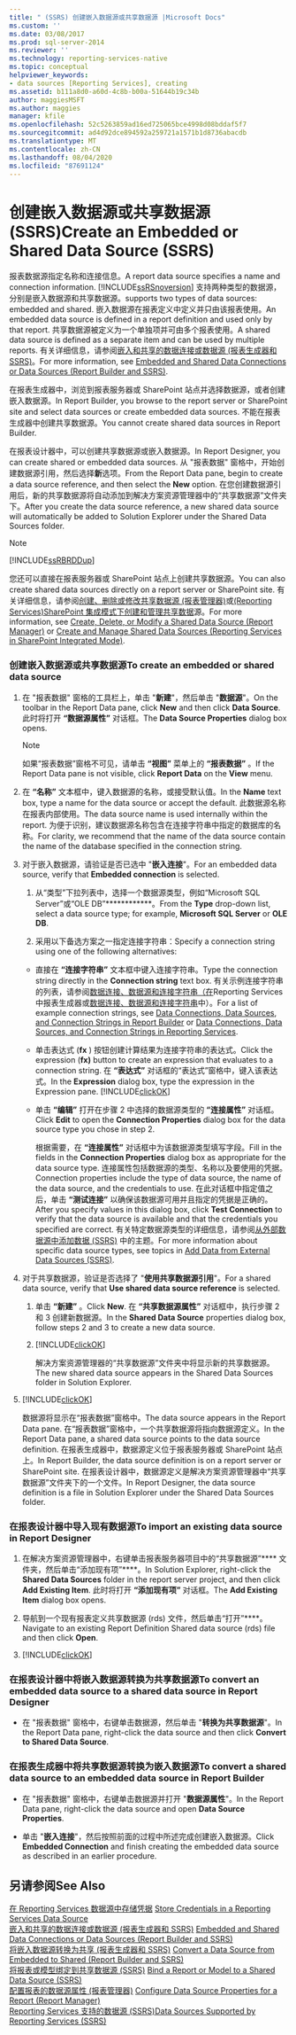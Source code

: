 ```yaml
---
title: " (SSRS) 创建嵌入数据源或共享数据源 |Microsoft Docs"
ms.custom: ''
ms.date: 03/08/2017
ms.prod: sql-server-2014
ms.reviewer: ''
ms.technology: reporting-services-native
ms.topic: conceptual
helpviewer_keywords:
- data sources [Reporting Services], creating
ms.assetid: b111a8d0-a60d-4c8b-b00a-51644b19c34b
author: maggiesMSFT
ms.author: maggies
manager: kfile
ms.openlocfilehash: 52c5263859ad16ed725065bce4998d08bddaf5f7
ms.sourcegitcommit: ad4d92dce894592a259721a1571b1d8736abacdb
ms.translationtype: MT
ms.contentlocale: zh-CN
ms.lasthandoff: 08/04/2020
ms.locfileid: "87691124"
---
```

# <a name="create-an-embedded-or-shared-data-source-ssrs"></a><span data-ttu-id="a0068-102">创建嵌入数据源或共享数据源 (SSRS)</span><span class="sxs-lookup"><span data-stu-id="a0068-102">Create an Embedded or Shared Data Source (SSRS)</span></span>
  <span data-ttu-id="a0068-103">报表数据源指定名称和连接信息。</span><span class="sxs-lookup"><span data-stu-id="a0068-103">A report data source specifies a name and connection information.</span></span> [!INCLUDE[ssRSnoversion](../includes/ssrsnoversion-md.md)] <span data-ttu-id="a0068-104">支持两种类型的数据源，分别是嵌入数据源和共享数据源。</span><span class="sxs-lookup"><span data-stu-id="a0068-104">supports two types of data sources: embedded and shared.</span></span> <span data-ttu-id="a0068-105">嵌入数据源在报表定义中定义并只由该报表使用。</span><span class="sxs-lookup"><span data-stu-id="a0068-105">An embedded data source is defined in a report definition and used only by that report.</span></span> <span data-ttu-id="a0068-106">共享数据源被定义为一个单独项并可由多个报表使用。</span><span class="sxs-lookup"><span data-stu-id="a0068-106">A shared data source is defined as a separate item and can be used by multiple reports.</span></span> <span data-ttu-id="a0068-107">有关详细信息，请参阅[嵌入和共享的数据连接或数据源 &#40;报表生成器和 SSRS&#41;](../../2014/reporting-services/embedded-and-shared-data-connections-or-data-sources-report-builder-and-ssrs.md)。</span><span class="sxs-lookup"><span data-stu-id="a0068-107">For more information, see [Embedded and Shared Data Connections or Data Sources &#40;Report Builder and SSRS&#41;](../../2014/reporting-services/embedded-and-shared-data-connections-or-data-sources-report-builder-and-ssrs.md).</span></span>  
  
 <span data-ttu-id="a0068-108">在报表生成器中，浏览到报表服务器或 SharePoint 站点并选择数据源，或者创建嵌入数据源。</span><span class="sxs-lookup"><span data-stu-id="a0068-108">In Report Builder, you browse to the report server or SharePoint site and select data sources or create embedded data sources.</span></span> <span data-ttu-id="a0068-109">不能在报表生成器中创建共享数据源。</span><span class="sxs-lookup"><span data-stu-id="a0068-109">You cannot create shared data sources in Report Builder.</span></span>  
  
 <span data-ttu-id="a0068-110">在报表设计器中，可以创建共享数据源或嵌入数据源。</span><span class="sxs-lookup"><span data-stu-id="a0068-110">In Report Designer, you can create shared or embedded data sources.</span></span> <span data-ttu-id="a0068-111">从 "报表数据" 窗格中，开始创建数据源引用，然后选择**新**选项。</span><span class="sxs-lookup"><span data-stu-id="a0068-111">From the Report Data pane, begin to create a data source reference, and then select the **New** option.</span></span> <span data-ttu-id="a0068-112">在您创建数据源引用后，新的共享数据源将自动添加到解决方案资源管理器中的“共享数据源”文件夹下。</span><span class="sxs-lookup"><span data-stu-id="a0068-112">After you create the data source reference, a new shared data source will automatically be added to Solution Explorer under the Shared Data Sources folder.</span></span>  
  
> [!NOTE]  
>  [!INCLUDE[ssRBRDDup](../includes/ssrbrddup-md.md)]  
  
 <span data-ttu-id="a0068-113">您还可以直接在报表服务器或 SharePoint 站点上创建共享数据源。</span><span class="sxs-lookup"><span data-stu-id="a0068-113">You can also create shared data sources directly on a report server or SharePoint site.</span></span> <span data-ttu-id="a0068-114">有关详细信息，请参阅[创建、删除或修改共享数据源 &#40;报表管理器&#41;](../../2014/reporting-services/create-delete-or-modify-a-shared-data-source-report-manager.md)或[&#40;Reporting Services&#41;SharePoint 集成模式下创建和管理共享数据](../../2014/reporting-services/create-manage-shared-data-sources-reporting-services-sharepoint-integrated-mode.md)源。</span><span class="sxs-lookup"><span data-stu-id="a0068-114">For more information, see [Create, Delete, or Modify a Shared Data Source &#40;Report Manager&#41;](../../2014/reporting-services/create-delete-or-modify-a-shared-data-source-report-manager.md) or [Create and Manage Shared Data Sources &#40;Reporting Services in SharePoint Integrated Mode&#41;](../../2014/reporting-services/create-manage-shared-data-sources-reporting-services-sharepoint-integrated-mode.md).</span></span>  
  
### <a name="to-create-an-embedded-or-shared-data-source"></a><span data-ttu-id="a0068-115">创建嵌入数据源或共享数据源</span><span class="sxs-lookup"><span data-stu-id="a0068-115">To create an embedded or shared data source</span></span>  
  
1.  <span data-ttu-id="a0068-116">在 "报表数据" 窗格的工具栏上，单击 "**新建**"，然后单击 "**数据源**"。</span><span class="sxs-lookup"><span data-stu-id="a0068-116">On the toolbar in the Report Data pane, click **New** and then click **Data Source**.</span></span> <span data-ttu-id="a0068-117">此时将打开 **“数据源属性”** 对话框。</span><span class="sxs-lookup"><span data-stu-id="a0068-117">The **Data Source Properties** dialog box opens.</span></span>  
  
    > [!NOTE]  
    >  <span data-ttu-id="a0068-118"> 如果“报表数据”窗格不可见，请单击 **“视图”** 菜单上的 **“报表数据”** 。</span><span class="sxs-lookup"><span data-stu-id="a0068-118">If the Report Data pane is not visible, click **Report Data** on the **View** menu.</span></span>  
  
2.  <span data-ttu-id="a0068-119">在 **“名称”** 文本框中，键入数据源的名称，或接受默认值。</span><span class="sxs-lookup"><span data-stu-id="a0068-119">In the **Name** text box, type a name for the data source or accept the default.</span></span> <span data-ttu-id="a0068-120">此数据源名称在报表内部使用。</span><span class="sxs-lookup"><span data-stu-id="a0068-120">The data source name is used internally within the report.</span></span> <span data-ttu-id="a0068-121">为便于识别，建议数据源名称包含在连接字符串中指定的数据库的名称。</span><span class="sxs-lookup"><span data-stu-id="a0068-121">For clarity, we recommend that the name of the data source contain the name of the database specified in the connection string.</span></span>  
  
3.  <span data-ttu-id="a0068-122">对于嵌入数据源，请验证是否已选中 "**嵌入连接**"。</span><span class="sxs-lookup"><span data-stu-id="a0068-122">For an embedded data source, verify that **Embedded connection** is selected.</span></span>  
  
    1.  <span data-ttu-id="a0068-123">从“类型”下拉列表中，选择一个数据源类型，例如“Microsoft SQL Server”或“OLE DB”\*\*\*\*\*\*\*\*\*\*\*\*。</span><span class="sxs-lookup"><span data-stu-id="a0068-123">From the **Type** drop-down list, select a data source type; for example, **Microsoft SQL Server** or **OLE DB**.</span></span>  
  
    2.  <span data-ttu-id="a0068-124">采用以下备选方案之一指定连接字符串：</span><span class="sxs-lookup"><span data-stu-id="a0068-124">Specify a connection string using one of the following alternatives:</span></span>  
  
    -   <span data-ttu-id="a0068-125">直接在 **“连接字符串”** 文本框中键入连接字符串。</span><span class="sxs-lookup"><span data-stu-id="a0068-125">Type the connection string directly in the **Connection string** text box.</span></span> <span data-ttu-id="a0068-126">有关示例连接字符串的列表，请参阅[数据连接、数据源和连接字符串（在](../../2014/reporting-services/data-connections-data-sources-and-connection-strings-in-report-builder.md)Reporting Services 中报表生成器或[数据连接、数据源和连接字符串](../../2014/reporting-services/data-connections-data-sources-and-connection-strings-in-reporting-services.md)中）。</span><span class="sxs-lookup"><span data-stu-id="a0068-126">For a list of example connection strings, see [Data Connections, Data Sources, and Connection Strings in Report Builder](../../2014/reporting-services/data-connections-data-sources-and-connection-strings-in-report-builder.md) or [Data Connections, Data Sources, and Connection Strings in Reporting Services](../../2014/reporting-services/data-connections-data-sources-and-connection-strings-in-reporting-services.md).</span></span>  
  
    -   <span data-ttu-id="a0068-127">单击表达式 (**fx** ) 按钮创建计算结果为连接字符串的表达式。</span><span class="sxs-lookup"><span data-stu-id="a0068-127">Click the expression (**fx)** button to create an expression that evaluates to a connection string.</span></span> <span data-ttu-id="a0068-128">在 **“表达式”** 对话框的“表达式”窗格中，键入该表达式。</span><span class="sxs-lookup"><span data-stu-id="a0068-128">In the **Expression** dialog box, type the expression in the Expression pane.</span></span> [!INCLUDE[clickOK](../includes/clickok-md.md)]  
  
    -   <span data-ttu-id="a0068-129">单击 **“编辑”** 打开在步骤 2 中选择的数据源类型的 **“连接属性”** 对话框。</span><span class="sxs-lookup"><span data-stu-id="a0068-129">Click **Edit** to open the **Connection Properties** dialog box for the data source type you chose in step 2.</span></span>  
  
         <span data-ttu-id="a0068-130">根据需要，在 **“连接属性”** 对话框中为该数据源类型填写字段。</span><span class="sxs-lookup"><span data-stu-id="a0068-130">Fill in the fields in the **Connection Properties** dialog box as appropriate for the data source type.</span></span> <span data-ttu-id="a0068-131">连接属性包括数据源的类型、名称以及要使用的凭据。</span><span class="sxs-lookup"><span data-stu-id="a0068-131">Connection properties include the type of data source, the name of the data source, and the credentials to use.</span></span> <span data-ttu-id="a0068-132">在此对话框中指定值之后，单击 **“测试连接”** 以确保该数据源可用并且指定的凭据是正确的。</span><span class="sxs-lookup"><span data-stu-id="a0068-132">After you specify values in this dialog box, click **Test Connection** to verify that the data source is available and that the credentials you specified are correct.</span></span> <span data-ttu-id="a0068-133">有关特定数据源类型的详细信息，请参阅[从外部数据源中添加数据 (SSRS)](report-data/add-data-from-external-data-sources-ssrs.md) 中的主题。</span><span class="sxs-lookup"><span data-stu-id="a0068-133">For more information about specific data source types, see topics in [Add Data from External Data Sources &#40;SSRS&#41;](report-data/add-data-from-external-data-sources-ssrs.md).</span></span>  
  
4.  <span data-ttu-id="a0068-134">对于共享数据源，验证是否选择了 "**使用共享数据源引用**"。</span><span class="sxs-lookup"><span data-stu-id="a0068-134">For a shared data source, verify that **Use shared data source reference** is selected.</span></span>  
  
    1.  <span data-ttu-id="a0068-135">单击 **“新建”** 。</span><span class="sxs-lookup"><span data-stu-id="a0068-135">Click **New**.</span></span> <span data-ttu-id="a0068-136">在 **“共享数据源属性”** 对话框中，执行步骤 2 和 3 创建新数据源。</span><span class="sxs-lookup"><span data-stu-id="a0068-136">In the **Shared Data Source** properties dialog box, follow steps 2 and 3 to create a new data source.</span></span>  
  
    2.  [!INCLUDE[clickOK](../includes/clickok-md.md)]  
  
         <span data-ttu-id="a0068-137">解决方案资源管理器的“共享数据源”文件夹中将显示新的共享数据源。</span><span class="sxs-lookup"><span data-stu-id="a0068-137">The new shared data source appears in the Shared Data Sources folder in Solution Explorer.</span></span>  
  
5.  [!INCLUDE[clickOK](../includes/clickok-md.md)]  
  
     <span data-ttu-id="a0068-138">数据源将显示在“报表数据”窗格中。</span><span class="sxs-lookup"><span data-stu-id="a0068-138">The data source appears in the Report Data pane.</span></span> <span data-ttu-id="a0068-139">在“报表数据”窗格中，一个共享数据源将指向数据源定义。</span><span class="sxs-lookup"><span data-stu-id="a0068-139">In the Report Data pane, a shared data source points to the data source definition.</span></span> <span data-ttu-id="a0068-140">在报表生成器中，数据源定义位于报表服务器或 SharePoint 站点上。</span><span class="sxs-lookup"><span data-stu-id="a0068-140">In Report Builder, the data source definition is on a report server or SharePoint site.</span></span> <span data-ttu-id="a0068-141">在报表设计器中，数据源定义是解决方案资源管理器中“共享数据源”文件夹下的一个文件。</span><span class="sxs-lookup"><span data-stu-id="a0068-141">In Report Designer, the data source definition is a file in Solution Explorer under the Shared Data Sources folder.</span></span>  
  
### <a name="to-import-an-existing-data-source-in-report-designer"></a><span data-ttu-id="a0068-142">在报表设计器中导入现有数据源</span><span class="sxs-lookup"><span data-stu-id="a0068-142">To import an existing data source in Report Designer</span></span>  
  
1.  <span data-ttu-id="a0068-143">在解决方案资源管理器中，右键单击报表服务器项目中的“共享数据源”\*\*\*\* 文件夹，然后单击“添加现有项”\*\*\*\*。</span><span class="sxs-lookup"><span data-stu-id="a0068-143">In Solution Explorer, right-click the **Shared Data Sources** folder in the report server project, and then click **Add Existing Item**.</span></span> <span data-ttu-id="a0068-144">此时将打开 **“添加现有项”** 对话框。</span><span class="sxs-lookup"><span data-stu-id="a0068-144">The **Add Existing Item** dialog box opens.</span></span>  
  
2.  <span data-ttu-id="a0068-145">导航到一个现有报表定义共享数据源 (rds) 文件，然后单击“打开”\*\*\*\*。</span><span class="sxs-lookup"><span data-stu-id="a0068-145">Navigate to an existing Report Definition Shared data source (rds) file and then click **Open**.</span></span>  
  
3.  [!INCLUDE[clickOK](../includes/clickok-md.md)]  
  
### <a name="to-convert-an-embedded-data-source-to-a-shared-data-source-in-report-designer"></a><span data-ttu-id="a0068-146">在报表设计器中将嵌入数据源转换为共享数据源</span><span class="sxs-lookup"><span data-stu-id="a0068-146">To convert an embedded data source to a shared data source in Report Designer</span></span>  
  
-   <span data-ttu-id="a0068-147">在 "报表数据" 窗格中，右键单击数据源，然后单击 "**转换为共享数据源**"。</span><span class="sxs-lookup"><span data-stu-id="a0068-147">In the Report Data pane, right-click the data source and then click **Convert to Shared Data Source**.</span></span>  
  
### <a name="to-convert-a-shared-data-source-to-an-embedded-data-source-in-report-builder"></a><span data-ttu-id="a0068-148">在报表生成器中将共享数据源转换为嵌入数据源</span><span class="sxs-lookup"><span data-stu-id="a0068-148">To convert a shared data source to an embedded data source in Report Builder</span></span>  
  
-   <span data-ttu-id="a0068-149">在 "报表数据" 窗格中，右键单击数据源并打开 "**数据源属性**"。</span><span class="sxs-lookup"><span data-stu-id="a0068-149">In the Report Data pane, right-click the data source and open **Data Source Properties**.</span></span>  
  
-   <span data-ttu-id="a0068-150">单击 "**嵌入连接**"，然后按照前面的过程中所述完成创建嵌入数据源。</span><span class="sxs-lookup"><span data-stu-id="a0068-150">Click **Embedded Connection** and finish creating the embedded data source as described in an earlier procedure.</span></span>  
  
## <a name="see-also"></a><span data-ttu-id="a0068-151">另请参阅</span><span class="sxs-lookup"><span data-stu-id="a0068-151">See Also</span></span>  
 <span data-ttu-id="a0068-152">[在 Reporting Services 数据源中存储凭据](report-data/store-credentials-in-a-reporting-services-data-source.md) </span><span class="sxs-lookup"><span data-stu-id="a0068-152">[Store Credentials in a Reporting Services Data Source](report-data/store-credentials-in-a-reporting-services-data-source.md) </span></span>  
 <span data-ttu-id="a0068-153">[嵌入和共享的数据连接或数据源 &#40;报表生成器和 SSRS&#41;](../../2014/reporting-services/embedded-and-shared-data-connections-or-data-sources-report-builder-and-ssrs.md) </span><span class="sxs-lookup"><span data-stu-id="a0068-153">[Embedded and Shared Data Connections or Data Sources &#40;Report Builder and SSRS&#41;](../../2014/reporting-services/embedded-and-shared-data-connections-or-data-sources-report-builder-and-ssrs.md) </span></span>  
 <span data-ttu-id="a0068-154">[将嵌入数据源转换为共享 &#40;报表生成器和 SSRS&#41;](report-data/convert-data-sources-report-builder-and-ssrs.md) </span><span class="sxs-lookup"><span data-stu-id="a0068-154">[Convert a Data Source from Embedded to Shared &#40;Report Builder and SSRS&#41;](report-data/convert-data-sources-report-builder-and-ssrs.md) </span></span>  
 <span data-ttu-id="a0068-155">[将报表或模型绑定到共享数据源 &#40;SSRS&#41;](report-data/bind-a-report-or-model-to-a-shared-data-source-ssrs.md) </span><span class="sxs-lookup"><span data-stu-id="a0068-155">[Bind a Report or Model to a Shared Data Source &#40;SSRS&#41;](report-data/bind-a-report-or-model-to-a-shared-data-source-ssrs.md) </span></span>  
 <span data-ttu-id="a0068-156">[配置报表的数据源属性 &#40;报表管理器&#41;](report-data/configure-data-source-properties-for-a-report-report-manager.md) </span><span class="sxs-lookup"><span data-stu-id="a0068-156">[Configure Data Source Properties for a Report  &#40;Report Manager&#41;](report-data/configure-data-source-properties-for-a-report-report-manager.md) </span></span>  
 [<span data-ttu-id="a0068-157">Reporting Services 支持的数据源 (SSRS)</span><span class="sxs-lookup"><span data-stu-id="a0068-157">Data Sources Supported by Reporting Services &#40;SSRS&#41;</span></span>](create-deploy-and-manage-mobile-and-paginated-reports.md)  
  
  
